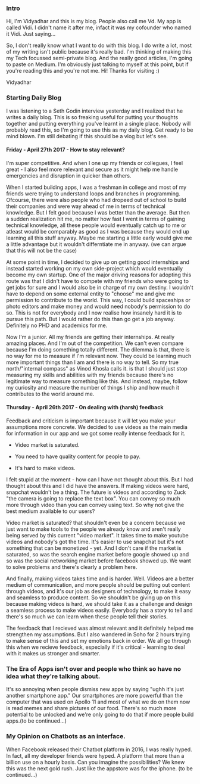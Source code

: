 
### Intro

Hi, I'm Vidyadhar and this is my blog. People also call me Vd. My app is called Vidi. I didn't name it after me, infact it was my cofounder who named it Vidi. Just saying...<br>

So, I don't really know what I want to do with this blog. I do write a lot, most of my writing isn't public because it's really bad. I'm thinking of making this my Tech focussed semi-private blog. And the really good articles, I'm going to paste on Medium. I'm obviously just talking to myself at this point, but if you're reading this and you're not me. Hi! Thanks for visiting :)

Vidyadhar


### Starting Daily Blog
I was listening to a Seth Godin interview yesterday and I realized that he writes a daily blog. This is so freaking useful for putting your thoughts together and putting everything you've learnt in a single place. Nobody will probably read this, so I'm going to use this as my daily blog. Get ready to be mind blown. I'm still debating if this should be a vlog but let's see.

#### Friday - April 27th 2017 - How to stay relevant?
I'm super competitive. And when I one up my friends or collegues, I feel great - I also feel more relevant and secure as it might help me handle emergencies and disruption in quicker than others.

When I started building apps, I was a freshman in college and most of my friends were trying to understand loops and branches in programming. Ofcourse, there were also people who had dropeed out of school to build their companies and were way ahead of me in terms of technical knowledge. But I felt good because I was better than the average. But then a sudden realization hit me, no matter how fast I went in terms of gaining technical knowledge, all these people would eventually catch up to me or atleast would be comparably as good as I was because they would end up learning all this stuff anyway. Maybe me starting a little early would give me a little advantage but it wouldn't differntiate me in anyway. (we can argue that this will not be the case)

At some point in time, I decided to give up on getting good internships and instead started working on my own side-project which would eventually become my own startup. One of the major driving reasons for adopting this route was that I didn't have to compete with my friends who were going to get jobs for sure and I would also be in charge of my own destiny. I wouldn't have to depend on some external entity to "choose" me and give me permission to contribute to the world. This way, I could build spaceships or photo editors and make money and would need nobody's permission to do so. This is not for everybody and I now realise how insanely hard it is to pursue this path. But I would rather do this than go get a job anyway. Definitely no PHD and academics for me.

Now I'm a junior. All my friends are getting their internships. At really amazing places. And I'm out of the competition. We can't even compare because I'm doing something totally different. The dilemma is that, there is no way for me to measure if I'm relevant now. They could be learning much more important things than I am and there is no way to tell. So my true north/"internal compass" as Vinod Khosla calls it. is that I should just stop measuring my skills and abilities with my friends because there's no legitimate way to measure something like this. And instead, maybe, follow my curiosity and measure the number of things I ship and how much it contributes to the world around me.

#### Thursday - April 26th 2017 - On dealing with (harsh) feedback 
Feedback and criticism is important because it will let you make your assumptions more concrete. We decided to use videos as the main media for information in our app and we got some really intense feedback for it. 

* Video market is saturated. 

* You need to have quality content for people to pay.

* It's hard to make videos. 

I felt stupid at the moment - how can I have not thought about this. But I had thought about this and I did have the answers. If making videos were hard, snapchat wouldn't be a thing. The future is videos and according to Zuck "the camera is going to replace the text box". You can convey so much more through video than you can convey using text. So why not give the best medium available to our users? 

Video market is saturated? that shouldn't even be a concern because we just want to make tools to the people we already know and aren't really being served by this current "video market". It takes time to make youtube videos and nobody's got the time. It's easier to use snapchat but it's not something that can be monetized - yet. And I don't care if the market is saturated, so was the search engine market before google showed up and so was the social networking market before facebook showed up. We want to solve problems and there's clearly a problem here. 

And finally, making videos takes time and is harder. Well. Videos are a better medium of communication, and more people should be putting out content through videos, and it's our job as designers of technology, to make it easy and seamless to produce content. So we shouldn't be giving up on this because making videos is hard, we should take it as a challenge and design a seamless process to make videos easily. Everybody has a story to tell and there's so much we can learn when these people tell their stories. 

The feedback that I recieved was almost relevant and it definitely helped me strengthen my assumptions. But I also wandered in Soho for 2 hours trying to make sense of this and set my emotions back in order. We all go through this when we recieve feedback, especially if it's critical - learning to deal with it makes us stronger and smarter.


### The Era of Apps isn't over and people who think so have no idea what they're talking about.

It's so annoying when people dismiss new apps by saying "ughh it's just another smartphone app." Our smartphones are more powerful than the computer that was used on Apollo 11 and most of what we do on them now is read memes and share pictures of our food. There's so much more potential to be unlocked and we're only going to do that if more people build apps.(to be continued...)

### My Opinion on Chatbots as an interface.

When Facebook released their Chatbot platform in 2016, I was really hyped. In fact, all my developer friends were hyped. A platform that more than a billion use on a hourly basis. Can you imagine the possibilities? We knew this was the next gold rush. Just like the appstore was for the iphone. (to be continued...)



